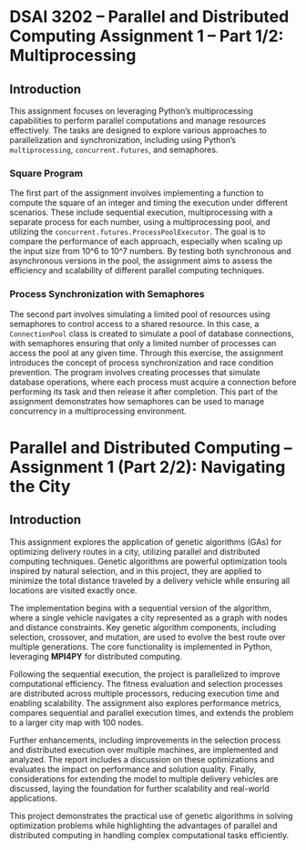 # **DSAI 3202 – Parallel and Distributed Computing Assignment 1 – Part 1/2: Multiprocessing**

## **Introduction**

This assignment focuses on leveraging Python’s multiprocessing capabilities to perform parallel computations and manage resources effectively. The tasks are designed to explore various approaches to parallelization and synchronization, including using Python’s `multiprocessing`, `concurrent.futures`, and semaphores.

### **Square Program**

The first part of the assignment involves implementing a function to compute the square of an integer and timing the execution under different scenarios. These include sequential execution, multiprocessing with a separate process for each number, using a multiprocessing pool, and utilizing the `concurrent.futures.ProcessPoolExecutor`. The goal is to compare the performance of each approach, especially when scaling up the input size from 10^6 to 10^7 numbers. By testing both synchronous and asynchronous versions in the pool, the assignment aims to assess the efficiency and scalability of different parallel computing techniques.

### **Process Synchronization with Semaphores**

The second part involves simulating a limited pool of resources using semaphores to control access to a shared resource. In this case, a `ConnectionPool` class is created to simulate a pool of database connections, with semaphores ensuring that only a limited number of processes can access the pool at any given time. Through this exercise, the assignment introduces the concept of process synchronization and race condition prevention. The program involves creating processes that simulate database operations, where each process must acquire a connection before performing its task and then release it after completion. This part of the assignment demonstrates how semaphores can be used to manage concurrency in a multiprocessing environment.


# **Parallel and Distributed Computing – Assignment 1 (Part 2/2): Navigating the City**

## **Introduction**

This assignment explores the application of genetic algorithms (GAs) for optimizing delivery routes in a city, utilizing parallel and distributed computing techniques. Genetic algorithms are powerful optimization tools inspired by natural selection, and in this project, they are applied to minimize the total distance traveled by a delivery vehicle while ensuring all locations are visited exactly once.

The implementation begins with a sequential version of the algorithm, where a single vehicle navigates a city represented as a graph with nodes and distance constraints. Key genetic algorithm components, including selection, crossover, and mutation, are used to evolve the best route over multiple generations. The core functionality is implemented in Python, leveraging **MPI4PY** for distributed computing.

Following the sequential execution, the project is parallelized to improve computational efficiency. The fitness evaluation and selection processes are distributed across multiple processors, reducing execution time and enabling scalability. The assignment also explores performance metrics, compares sequential and parallel execution times, and extends the problem to a larger city map with 100 nodes.

Further enhancements, including improvements in the selection process and distributed execution over multiple machines, are implemented and analyzed. The report includes a discussion on these optimizations and evaluates the impact on performance and solution quality. Finally, considerations for extending the model to multiple delivery vehicles are discussed, laying the foundation for further scalability and real-world applications.

This project demonstrates the practical use of genetic algorithms in solving optimization problems while highlighting the advantages of parallel and distributed computing in handling complex computational tasks efficiently.
